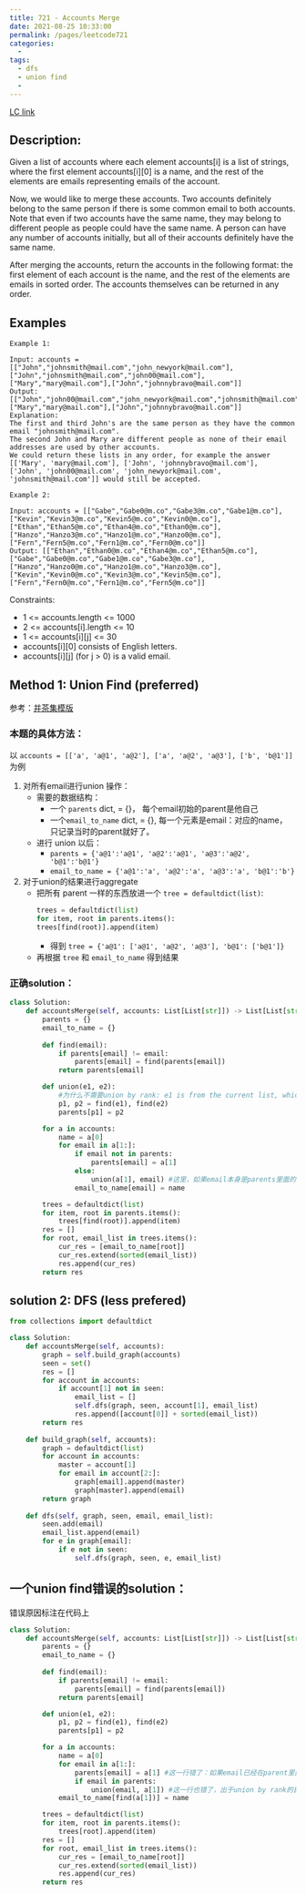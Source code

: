```yaml
---
title: 721 - Accounts Merge
date: 2021-08-25 10:33:00
permalink: /pages/leetcode721
categories:
  - 
tags:
  - dfs
  - union find
  - 
---
```

[LC link](https://leetcode-cn.com/problems/accounts-merge/)  
## Description:
Given a list of accounts where each element accounts[i] is a list of strings, where the first element accounts[i][0] is a name, and the rest of the elements are emails representing emails of the account.

Now, we would like to merge these accounts. Two accounts definitely belong to the same person if there is some common email to both accounts. Note that even if two accounts have the same name, they may belong to different people as people could have the same name. A person can have any number of accounts initially, but all of their accounts definitely have the same name.

After merging the accounts, return the accounts in the following format: the first element of each account is the name, and the rest of the elements are emails in sorted order. The accounts themselves can be returned in any order.
## Examples
```
Example 1:

Input: accounts = [["John","johnsmith@mail.com","john_newyork@mail.com"],["John","johnsmith@mail.com","john00@mail.com"],["Mary","mary@mail.com"],["John","johnnybravo@mail.com"]]
Output: [["John","john00@mail.com","john_newyork@mail.com","johnsmith@mail.com"],["Mary","mary@mail.com"],["John","johnnybravo@mail.com"]]
Explanation:
The first and third John's are the same person as they have the common email "johnsmith@mail.com".
The second John and Mary are different people as none of their email addresses are used by other accounts.
We could return these lists in any order, for example the answer [['Mary', 'mary@mail.com'], ['John', 'johnnybravo@mail.com'], 
['John', 'john00@mail.com', 'john_newyork@mail.com', 'johnsmith@mail.com']] would still be accepted.

Example 2:

Input: accounts = [["Gabe","Gabe0@m.co","Gabe3@m.co","Gabe1@m.co"],["Kevin","Kevin3@m.co","Kevin5@m.co","Kevin0@m.co"],["Ethan","Ethan5@m.co","Ethan4@m.co","Ethan0@m.co"],["Hanzo","Hanzo3@m.co","Hanzo1@m.co","Hanzo0@m.co"],["Fern","Fern5@m.co","Fern1@m.co","Fern0@m.co"]]
Output: [["Ethan","Ethan0@m.co","Ethan4@m.co","Ethan5@m.co"],["Gabe","Gabe0@m.co","Gabe1@m.co","Gabe3@m.co"],["Hanzo","Hanzo0@m.co","Hanzo1@m.co","Hanzo3@m.co"],["Kevin","Kevin0@m.co","Kevin3@m.co","Kevin5@m.co"],["Fern","Fern0@m.co","Fern1@m.co","Fern5@m.co"]]
```
Constraints:

- 1 <= accounts.length <= 1000
- 2 <= accounts[i].length <= 10
- 1 <= accounts[i][j] <= 30
- accounts[i][0] consists of English letters.
- accounts[i][j] (for j > 0) is a valid email.

## Method 1: Union Find (preferred)
参考：[并茶集模版](https://emmableu.github.io/leetcode-note-site/pages/c23f77)

### 本题的具体方法：
以 `accounts = [['a', 'a@1', 'a@2'], ['a', 'a@2', 'a@3'], ['b', 'b@1']]` 为例
1. 对所有email进行union 操作：
    - 需要的数据结构：
        - 一个 `parents` dict, = {}， 每个email初始的parent是他自己
        - 一个`email_to_name` dict, = {}, 每一个元素是email：对应的name， 只记录当时的parent就好了。
    - 进行 union 以后：
        - `parents = {'a@1':'a@1', 'a@2':'a@1', 'a@3':'a@2', 'b@1':'b@1'}`
        - `email_to_name = {'a@1':'a', 'a@2':'a', 'a@3':'a', 'b@1':'b'}`
2. 对于union的结果进行aggregate
    - 把所有 parent 一样的东西放进一个 `tree = defaultdict(list)`:
        ```python
        trees = defaultdict(list)
        for item, root in parents.items():
        trees[find(root)].append(item)
        ```
        - 得到 `tree = {'a@1': ['a@1', 'a@2', 'a@3'], 'b@1': ['b@1']}`
    - 再根据  `tree` 和 `email_to_name` 得到结果

### 正确solution：
```python
class Solution:
    def accountsMerge(self, accounts: List[List[str]]) -> List[List[str]]:
        parents = {}
        email_to_name = {}
        
        def find(email):
            if parents[email] != email:
                parents[email] = find(parents[email])
            return parents[email]

        def union(e1, e2):
            #为什么不需要union by rank: e1 is from the current list, which is smaller than the aggregate of existing lists. 
            p1, p2 = find(e1), find(e2)
            parents[p1] = p2

        for a in accounts:
            name = a[0]
            for email in a[1:]:
                if email not in parents:
                    parents[email] = a[1]
                else:
                    union(a[1], email) #这里，如果email本身是parents里面的，就把a[1]加进去，其实是把这个a里面的所有email都加了进去，因为a[1]是他们的parent
                email_to_name[email] = name

        trees = defaultdict(list)
        for item, root in parents.items():
            trees[find(root)].append(item)
        res = []
        for root, email_list in trees.items():
            cur_res = [email_to_name[root]]
            cur_res.extend(sorted(email_list))  
            res.append(cur_res)
        return res
```

## solution 2: DFS (less prefered)
```python
from collections import defaultdict

class Solution:
    def accountsMerge(self, accounts):
        graph = self.build_graph(accounts)
        seen = set()
        res = []
        for account in accounts:
            if account[1] not in seen:
                email_list = []
                self.dfs(graph, seen, account[1], email_list)
                res.append([account[0]] + sorted(email_list))            
        return res
            
    def build_graph(self, accounts):
        graph = defaultdict(list)
        for account in accounts:
            master = account[1]
            for email in account[2:]:
                graph[email].append(master)
                graph[master].append(email)
        return graph
        
    def dfs(self, graph, seen, email, email_list):
        seen.add(email)
        email_list.append(email)
        for e in graph[email]:
            if e not in seen:
                self.dfs(graph, seen, e, email_list)     
```


## 一个union find错误的solution： 
错误原因标注在代码上
```python
class Solution:
    def accountsMerge(self, accounts: List[List[str]]) -> List[List[str]]:
        parents = {}
        email_to_name = {}
        
        def find(email):
            if parents[email] != email:
                parents[email] = find(parents[email])
            return parents[email]

        def union(e1, e2):
            p1, p2 = find(e1), find(e2)
            parents[p1] = p2

        for a in accounts:
            name = a[0]
            for email in a[1:]:
                parents[email] = a[1] #这一行错了：如果email已经在parent里面，这里相当于把它的parent改成了一个别的。
                if email in parents:
                    union(email, a[1]) #这一行也错了，出于union by rank的目的，把a[1]加到email里面会更好。
            email_to_name[find(a[1])] = name

        trees = defaultdict(list)
        for item, root in parents.items():
            trees[root].append(item)
        res = []
        for root, email_list in trees.items():
            cur_res = [email_to_name[root]]
            cur_res.extend(sorted(email_list))  
            res.append(cur_res)
        return res        
```
